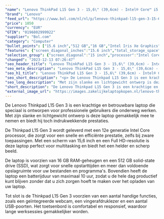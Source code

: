 ```yaml
---
"name": "Lenovo ThinkPad L15 Gen 3 - 15,6\" (39,6cm) - Intel® Core™ i5 1245U - 16GB DDR4RAM - 512GB NVMe SSD - Intel® Iris® Xe Graphics - Windows 11 Pro"
"brand": "Lenovo"
"feed_url": "https://www.bol.com/nl/nl/p/lenovo-thinkpad-l15-gen-3-15-6-intel-core-i5-1245u-16gb-ddr4ram-512gb-nvme-ssd-intel-iris-xe-graphics-windows-11-pro/9300000145912152"
"price": 1050
"currency": "EUR"
"GTIN": "0196802999922"
"supplier": "Bol.com"
"category": "Computer"
"bullet_points": ["15.6 inch","512 GB","16 GB","Intel Iris Xe Graphics","Windows"]
"features": {"screen_diagonal_inches":"15.6 inch","total_storage_space":"512 GB","memory_size":"16 GB","graphics_card":"Intel Iris Xe Graphics","operating_system":"Windows"}
"selection_group": {"screen_diagonal":"15 inch","processor":"Intel Core i5","changed_price_past_3_days":false,"product_family":"Thinkpad"}
"changed": "2023-12-13 07:26:47"
"seo_header_title": "Lenovo ThinkPad L15 Gen 3 - 15,6\" (39,6cm) - Intel® Core™ i5 1245U - 16GB DDR4RAM - 512GB NVMe SSD - Intel® Iris® Xe Graphics - Windows 11 Pro"
"seo_meta_description": "Lenovo ThinkPad L15 Gen 3 - 15,6\" (39,6cm) - Intel® Core™ i5 1245U - 16GB DDR4RAM - 512GB NVMe SSD - Intel® Iris® Xe Graphics - Windows 11 Pro"
"seo_h1_title": "Lenovo ThinkPad L15 Gen 3 - 15,6\" (39,6cm) - Intel® Core™ i5 1245U - 16GB DDR4RAM - 512GB NVMe SSD - Intel® Iris® Xe Graphics - Windows 11 Pro"
"seo_short_description": "<p> De Lenovo Thinkpad L15 Gen 3 is een krachtige en betrouwbare laptop die speciaal is ontworpen voor professionele gebruikers die onderweg werken."
"seo_long_description": "Met zijn slanke en lichtgewicht ontwerp is deze laptop gemakkelijk mee te nemen en biedt hij toch indrukwekkende prestaties. </p> <p> De Thinkpad L15 Gen 3 wordt geleverd met een 12e generatie Intel Core processor, die zorgt voor een snelle en efficiënte prestatie, zelfs bij zware toepassingen. Met een scherm van 15,6 inch en een Full HD-resolutie is deze laptop perfect voor multitasking en biedt het een helder en scherp beeld. </p> <p> De laptop is voorzien van 16 GB RAM-geheugen en een 512 GB solid-state drive (SSD), wat zorgt voor snelle opstarttijden en meer dan voldoende opslagruimte voor uw bestanden en programma's. Bovendien heeft de laptop een batterijduur van maximaal 10 uur, zodat u de hele dag productief kunt blijven zonder dat u zich zorgen hoeft te maken over het opladen van uw laptop. </p> <p> Tot slot is de Thinkpad L15 Gen 3 voorzien van een aantal handige functies, zoals een geïntegreerde webcam, een vingerafdruklezer en een aantal USB-poorten. Het toetsenbord is comfortabel en responsief, waardoor lange werksessies gemakkelijker worden. </p>"
"short_description": "De Lenovo Thinkpad L15 Gen 3 is een krachtige en betrouwbare laptop die speciaal is ontworpen voor professionele gebruikers die onderweg werken. Met zijn slanke en lichtgewicht ontwerp is deze laptop gemakkelijk mee te nemen en biedt hij toch indrukwekkende prestaties. De Thinkpad L15 Gen 3 wordt geleverd met een 12e generatie Intel Core processor, die zorgt voor een snelle en efficiënte prestatie, zelfs bij zware toepassingen. Met een scherm van 15,6 inch en een Full HD-resolutie is deze laptop perfect voor multitasking en biedt het een helder en scherp beeld. De laptop is voorzien van 16 GB RAM-geheugen en een 512 GB solid-state drive (SSD), wat zorgt voor snelle opstarttijden en meer dan voldoende opslagruimte voor uw bestanden en programma's. Bovendien heeft de laptop een batterijduur van maximaal 10 uur, zodat u de hele dag productief kunt blijven zonder dat u zich zorgen hoeft te maken over het opladen van uw laptop. Tot slot is de Thinkpad L15 Gen 3 voorzien van een aantal handige functies, zoals een geïntegreerde webcam, een vingerafdruklezer en een aantal USB-poorten. Het toetsenbord is comfortabel en responsief, waardoor lange werksessies gemakkelijker worden."
"external_image_url": "https://images.zakelijkelaptopkopen.nl/lenovo-thinkpad-l15-gen-3-15-6-intel-core-i5-1245u-16gb-ddr4ram-512gb-nvme-ssd-intel-iris-xe-graphics-windows-11-pro.webp"
---
```


<p> De Lenovo Thinkpad L15 Gen 3 is een krachtige en betrouwbare laptop die speciaal is ontworpen voor professionele gebruikers die onderweg werken. Met zijn slanke en lichtgewicht ontwerp is deze laptop gemakkelijk mee te nemen en biedt hij toch indrukwekkende prestaties. </p> <p> De Thinkpad L15 Gen 3 wordt geleverd met een 12e generatie Intel Core processor, die zorgt voor een snelle en efficiënte prestatie, zelfs bij zware toepassingen. Met een scherm van 15,6 inch en een Full HD-resolutie is deze laptop perfect voor multitasking en biedt het een helder en scherp beeld. </p> <p> De laptop is voorzien van 16 GB RAM-geheugen en een 512 GB solid-state drive (SSD), wat zorgt voor snelle opstarttijden en meer dan voldoende opslagruimte voor uw bestanden en programma's. Bovendien heeft de laptop een batterijduur van maximaal 10 uur, zodat u de hele dag productief kunt blijven zonder dat u zich zorgen hoeft te maken over het opladen van uw laptop. </p> <p> Tot slot is de Thinkpad L15 Gen 3 voorzien van een aantal handige functies, zoals een geïntegreerde webcam, een vingerafdruklezer en een aantal USB-poorten. Het toetsenbord is comfortabel en responsief, waardoor lange werksessies gemakkelijker worden. </p>